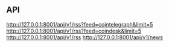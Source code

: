 ## API

http://127.0.0.1:8001/api/v1/rss?feed=cointelegraph&limit=5
http://127.0.0.1:8001/api/v1/rss?feed=coindesk&limit=5
http://127.0.0.1:8001/api/v1/rss
http://127.0.0.1:8001/api/v1/news
